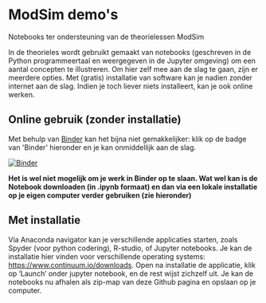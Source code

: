# ModSim demo's
Notebooks ter ondersteuning van de theorielessen ModSim

In de theorieles wordt gebruikt gemaakt van notebooks (geschreven in de Python programmeertaal en weergegeven in de Jupyter omgeving) om een aantal concepten te illustreren. Om hier zelf mee aan de slag te gaan, zijn er meerdere opties. Met (gratis) installatie van software kan je nadien zonder internet aan de slag. Indien je toch liever niets installeert, kan je ook online werken.

## Online gebruik (zonder installatie)
Met behulp van [Binder](https://mybinder.org/) kan het bijna niet gemakkelijker: klik op de badge van 'Binder' hieronder en je kan onmiddellijk aan de slag.

[![Binder](https://mybinder.org/badge.svg)](https://mybinder.org/v2/gh/inopens/modsim_demos/master)

**Het is wel niet mogelijk om je werk in Binder op te slaan. Wat wel kan is de Notebook downloaden (in .ipynb formaat) en dan via een lokale installatie op je eigen computer verder gebruiken (zie hieronder)**

## Met installatie
Via Anaconda navigator kan je verschillende applicaties starten, zoals Spyder (voor python codering), R-studio, of Jupyter notebooks. Je kan de installatie hier vinden voor verschillende operating systems: https://www.continuum.io/downloads. Open na installatie de applicatie, klik op ‘Launch’ onder jupyter notebook, en de rest wijst zichzelf uit. Je kan de notebooks nu afhalen als zip-map van deze Github pagina en opslaan op je computer.
